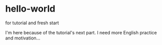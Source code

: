 # hello-world
for tutorial and fresh start

I'm here because of the tutorial's next part. I need more English practice and motivation...

